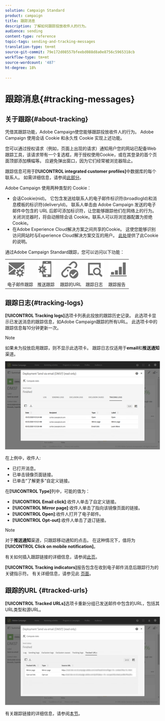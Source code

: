 ```yaml
---
solution: Campaign Standard
product: campaign
title: 跟踪消息
description: 了解如何跟踪投放收件人的行为。
audience: sending
content-type: reference
topic-tags: sending-and-tracking-messages
translation-type: tm+mt
source-git-commit: 79e172d08557bfeebd088d8a0e8756c5965318cb
workflow-type: tm+mt
source-wordcount: '487'
ht-degree: 18%

---
```



# 跟踪消息{#tracking-messages}

## 关于跟踪{#about-tracking}

凭借其跟踪功能，Adobe Campaign使您能够跟踪投放收件人的行为。 Adobe Campaign 使用会话 Cookie 和永久性 Cookie 实现上述功能。

您可以通过授权请求（例如，页面上出现的请求）通知用户您的网站已配备Web跟踪工具，该请求带有一个复选框，用于授权使用Cookie，或在其登录的首个页面顶部添加横幅等。 应避免弹出窗口，因为它们经常被浏览器阻止。

跟踪信息可用于&#x200B;**[!UICONTROL integrated customer profiles]**&#x200B;中数据库的每个联系人。 如需详细信息，请参阅[此部分](../../audiences/using/integrated-customer-profile.md)。

Adobe Campaign 使用两种类型的 Cookie：

* 会话Cookie(nid)。 它包含发送给联系人的电子邮件标识符(broadlogId)和消息模板的标识符(deliveryId)。 联系人单击由 Adobe Campaign 发送的电子邮件中包含的 URL 后即可添加标识符，让您能够跟踪他们在网络上的行为。关闭浏览器时，将自动擦除会话 Cookie。联系人可以将浏览器配置为拒绝 Cookie。
* 在Adobe Experience Cloud解决方案之间共享的Cookie。 这使您能够识别访问网站时与Experience Cloud解决方案交互的用户。 [此处](https://docs.adobe.com/content/help/en/core-services/interface/ec-cookies/cookies-mc.html)提供了此Cookie的说明。

通过Adobe Campaign Standard跟踪，您可以访问以下功能：

<table>
<tr>
    <td valign="top">
        <a href="../../administration/using/configuring-email-channel.md#tracking-parameters"><img width="60px" alt="条件" src="assets/icon_email_parameters.png"/></a>
    </td>
    <td valign="top">
        <a href="https://helpx.adobe.com/campaign/kb/push-tracking.html"><img width="60px" alt="条件" src="assets/icon_push_parameters.png"/></a>
    </td>
    <td valign="top">
        <a href="../../designing/using/links.md#about-tracked-urls"><img width="60px" alt="条件" src="assets/icon_url.png"/></a>
    </td>
        <td valign="top">
          <a href="../../sending/using/tracking-messages.md#tracking-logs"><img width="60px" alt="条件" src="assets/icon_log.png"/></a>
    </td>
    </td>
    <td valign="top">
          <a href="../../reporting/using/tracking-indicators.md"><img width="60px" alt="条件" src="assets/icon_report.png"/></a>
</tr>
<tr>
<td>电子邮件跟踪</td>
<td>推送跟踪</td>
<td>跟踪的URL</td>
<td>跟踪日志</td>
<td>跟踪报告</td>
</tr>
</table>

## 跟踪日志{#tracking-logs}

**[!UICONTROL Tracking logs]**&#x200B;选项卡列表此投放的跟踪历史记录。 此选项卡显示已发送消息的跟踪信息，如Adobe Campaign跟踪的所有URL。 此选项卡中的跟踪信息每10分钟更新一次。

>[!NOTE]
>
>如果未为投放启用跟踪，则不显示此选项卡。 跟踪日志仅适用于&#x200B;**email**&#x200B;和&#x200B;**推送通知**&#x200B;渠道。

![](assets/tracking_logs.png)

在上例中，收件人:

* 已打开消息。
* 已单击镜像页面链接。
* 已单击“了解更多”自定义链接。

在&#x200B;**[!UICONTROL Type]**&#x200B;列中，可能的值为：

* **[!UICONTROL Email click]**:收件人单击了自定义链接。
* **[!UICONTROL Mirror page]**:收件人单击了指向该镜像页面的链接。
* **[!UICONTROL Open]**:收件人打开了电子邮件。
* **[!UICONTROL Opt-out]**:收件人单击了退订链接。

>[!NOTE]
>
>对于&#x200B;**推送通知**&#x200B;渠道，只跟踪移动通知的点击。 在这种情况下，值将为&#x200B;**[!UICONTROL Click on mobile notification]**。

有关如何插入跟踪链接的详细信息，请参阅[此页](../../designing/using/links.md#inserting-a-link)。

**[!UICONTROL Tracking indicators]**&#x200B;报告包含在收到电子邮件消息后跟踪行为的关键指示符。 有关详细信息，请参见此 [ 页面](../../reporting/using/tracking-indicators.md)。

## 跟踪的URL {#tracked-urls}

**[!UICONTROL Tracked URLs]**&#x200B;选项卡重新分组已发送邮件中包含的URL，包括其URL类型和源URL。

![](assets/sending_delivery6.png)

有关跟踪链接的详细信息，请参阅[本节](../../designing/using/links.md#about-tracked-urls)。
